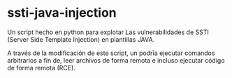 # ssti-java-injection
Un script hecho en python para explotar Las vulnerabilidades de SSTI (Server Side Template Injection) en plantillas JAVA.

A través de la modificación de este script, un podrīa ejecutar comandos arbitrarios a fin de, leer archivos de forma remota e incluso ejecutar código de forma remota (RCE).
